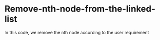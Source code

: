 # Remove-nth-node-from-the-linked-list
In this code, we remove the nth node according to the user requirement
